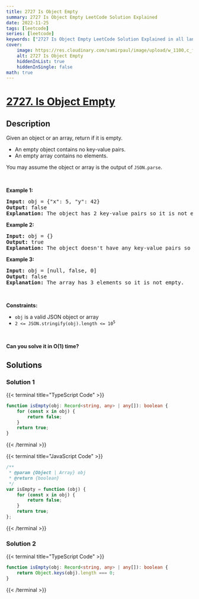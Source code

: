 ```yaml
---
title: 2727 Is Object Empty
summary: 2727 Is Object Empty LeetCode Solution Explained
date: 2022-11-25
tags: [leetcode]
series: [leetcode]
keywords: ["2727 Is Object Empty LeetCode Solution Explained in all languages", "2727 Is Object Empty", "LeetCode", "leetcode solution in Python3 C++ Java Go PHP Ruby Swift TypeScript Rust C# JavaScript C", "GeeksforGeeks", "InterviewBit", "Coding Ninjas", "HackerRank", "HackerEarth", "CodeChef", "TopCoder", "AlgoExpert", "freeCodeCamp", "Codeforces", "GitHub", "AtCoder", "Samir Paul"]
cover:
    image: https://res.cloudinary.com/samirpaul/image/upload/w_1100,c_fit,co_rgb:FFFFFF,l_text:Arial_75_bold:2727 Is Object Empty - Solution Explained/problem-solving.webp
    alt: 2727 Is Object Empty
    hiddenInList: true
    hiddenInSingle: false
math: true
---
```



# [2727. Is Object Empty](https://leetcode.com/problems/is-object-empty)


## Description

<p>Given an object or an array, return if it is empty.</p>

<ul>
	<li>An empty object contains no key-value pairs.</li>
	<li>An empty array contains no elements.</li>
</ul>

<p>You may assume the object or array is the output of&nbsp;<code>JSON.parse</code>.</p>

<p>&nbsp;</p>
<p><strong class="example">Example 1:</strong></p>

<pre>
<strong>Input:</strong> obj = {&quot;x&quot;: 5, &quot;y&quot;: 42}
<strong>Output:</strong> false
<strong>Explanation:</strong> The object has 2 key-value pairs so it is not empty.
</pre>

<p><strong class="example">Example 2:</strong></p>

<pre>
<strong>Input:</strong> obj = {}
<strong>Output:</strong> true
<strong>Explanation:</strong> The object doesn&#39;t have any key-value pairs so it is empty.
</pre>

<p><strong class="example">Example 3:</strong></p>

<pre>
<strong>Input:</strong> obj = [null, false, 0]
<strong>Output:</strong> false
<strong>Explanation:</strong> The array has 3 elements so it is not empty.
</pre>

<p>&nbsp;</p>
<p><strong>Constraints:</strong></p>

<ul>
	<li><code>obj</code> is a valid JSON object or array</li>
	<li><code>2 &lt;= JSON.stringify(obj).length &lt;= 10<sup>5</sup></code></li>
</ul>

<p>&nbsp;</p>
<strong>Can you solve it in O(1) time?</strong>

## Solutions

### Solution 1

<!-- tabs:start -->

{{< terminal title="TypeScript Code" >}}
```ts
function isEmpty(obj: Record<string, any> | any[]): boolean {
    for (const x in obj) {
        return false;
    }
    return true;
}
```
{{< /terminal >}}

{{< terminal title="JavaScript Code" >}}
```js
/**
 * @param {Object | Array} obj
 * @return {boolean}
 */
var isEmpty = function (obj) {
    for (const x in obj) {
        return false;
    }
    return true;
};
```
{{< /terminal >}}

<!-- tabs:end -->

### Solution 2

<!-- tabs:start -->

{{< terminal title="TypeScript Code" >}}
```ts
function isEmpty(obj: Record<string, any> | any[]): boolean {
    return Object.keys(obj).length === 0;
}
```
{{< /terminal >}}

<!-- tabs:end -->

<!-- end -->
